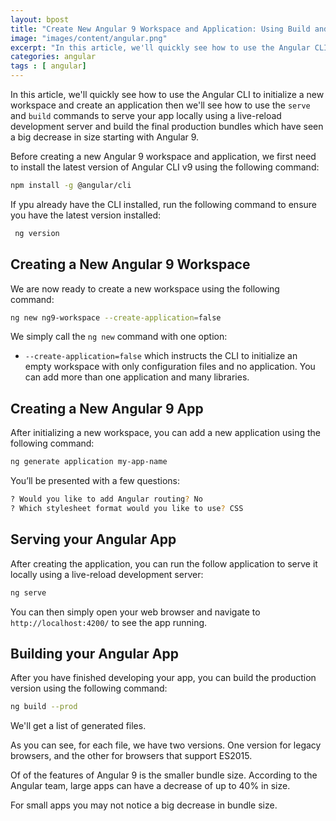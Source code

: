 ```yaml
---
layout: bpost
title: "Create New Angular 9 Workspace and Application: Using Build and Serve"
image: "images/content/angular.png"
excerpt: "In this article, we'll quickly see how to use the Angular CLI to initialize a new workspace and create an application" 
categories: angular
tags : [ angular] 
--- 
```


In this article, we'll quickly see how to use the Angular CLI to initialize a new workspace and create an application then we'll see how to use the `serve` and `build` commands to serve your app locally using a live-reload development server and build the final production bundles which have seen a big decrease in size starting with Angular 9.

Before creating a new Angular 9 workspace and application, we first need to install the latest version of Angular CLI v9 using the following command:

```bash
npm install -g @angular/cli
```

If ypu already have the CLI installed, run the following command to ensure you have the latest version installed: 
 
```bash
 ng version
```

## Creating a New Angular 9 Workspace

We are now ready to create a new workspace using the following command:

```bash
ng new ng9-workspace --create-application=false 
```

We simply call the `ng new`  command with one option:

-   `--create-application=false`  which instructs the CLI to initialize an empty workspace with only configuration files and no application. You can add more than one application and many libraries.


## Creating a New Angular 9 App

After initializing a new workspace, you can add a new application using the following command:

```bash
ng generate application my-app-name
```

You’ll be presented with a few questions:

```bash
? Would you like to add Angular routing? No
? Which stylesheet format would you like to use? CSS
```

## Serving your Angular App

After creating the application, you can run the follow application to serve it locally using a live-reload development server:

```bash
ng serve
``` 

You can then simply open your web browser and navigate to `http://localhost:4200/` to see the app running.

## Building your Angular App


After you have finished developing your app, you can build the production version using the following command:

```bash
ng build --prod
``` 

We'll get a list of generated files.

As you can see, for each file, we have two versions. One version for legacy browsers, and the other for browsers that support ES2015.

Of of the features of Angular 9 is the smaller bundle size. According to the Angular team, large apps can have a decrease of up to 40% in size.

For small apps you may not notice a big decrease in bundle size.